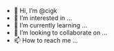 - 👋 Hi, I’m @cigk
- 👀 I’m interested in ...
- 🌱 I’m currently learning ...
- 💞️ I’m looking to collaborate on ...
- 📫 How to reach me ...

<!---
cigk/cigk is a ✨ special ✨ repository because its `README.md` (this file) appears on your GitHub profile.
You can click the Preview link to take a look at your changes.
--->
